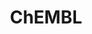 ---
layout: default
bigquery: https://console.cloud.google.com/bigquery?p=patents-public-data&d=ebi_chembl&page=dataset
citation: '"The ChEMBL database in 2017." Anna Gaulton, Anne Hersey, Michał Nowotka,
  A Patrícia Bento, Jon Chambers, David Mendez, Prudence Mutowo, Francis Atkinson,
  Louisa J Bellis, Elena Cibrián-Uhalte, Mark Davies, Nathan Dedman, Anneli Karlsson,
  María Paula Magariños, John P Overington, George Papadatos, Ines Smit, Andrew R
  Leach Nucleic acids Research (2017) 45 (Database Issue), D945-D954'
contributors: European Bioinformatics Institute
cost: None
description: ChEMBL Data is a manually curated database of small molecules used in
  drug discovery, including information about existing patented drugs.
documentation: 'schema: https://www.ebi.ac.uk/chembl/db_schema


  '
last_edit: 04/10/2022, 05:34:53
location: https://console.cloud.google.com/marketplace/product/google_patents_public_datasets/chembl
maintained_by: EMBL-EBI, an outstation of European Molecular Biology Laboratory
related_publications: '

  ChEMBL: towards direct deposition of bioassay data.


  Mendez D, Gaulton A, Bento AP, Chambers J, De Veij M, Félix E, Magariños MP, Mosquera
  JF, Mutowo P, Nowotka M, Gordillo-Marañón M, Hunter F, Junco L, Mugumbate G, Rodriguez-Lopez
  M, Atkinson F, Bosc N, Radoux CJ, Segura-Cabrera A, Hersey A, Leach AR.


  — Nucleic Acids Res. 2019; 47(D1):D930-D940. doi: 10.1093/nar/gky1075

  '
schema_fields:
- num_alerts
- mechanism_of_action
- enzyme_name
- drug_product_flag
- stat
- version
- db_source
- curation_comment
- therapeutic_flag
- availability_type
- patent_id
- l4
- oral
- compound_name
- species_group_flag
- cidx
- warnref_id
- src_id
- l1
- assay_cell_type
- as_id
- assay_class_id
- usan_substem
- parent_type
- set_name
- hrac_code
- level1
- cx_most_apka
- trade_name
- syn_type
- pathway_key
- journal
- parent_id
- published_relation
- chirality
- doc_id
- alert_set_id
- activity_id
- doi
- mc_target_name
- target_type
- ridx
- type
- relationship
- mc_target_type
- start_position
- binding_site_comment
- protein_class_desc
- class_type
- molfile
- cell_id
- targrel_id
- met_conversion
- mc_organism
- strength
- ddd_id
- status
- usan_year
- domain_description
- assay_type
- standard_inchi
- stem_class
- hba_lipinski
- standard_upper_value
- short_name
- level3
- compd_id
- hrac_class_id
- innovator_company
- pubmed_id
- level2
- l2
- bao_id
- warning_id
- parenteral
- parameter_type
- standard_value
- standard_inchi_key
- active_ingredient
- last_page
- acd_most_bpka
- tid
- parent_go_id
- site_name
- helm_notation
- substrate_record_id
- level4_description
- variant_id
- warning_year
- warning_description
- full_molformula
- level5
- subgroup
- cx_logd
- who_extra
- usan_stem_definition
- country
- ddd_value
- natural_product
- direct_interaction
- selectivity_comment
- warning_country
- class_level
- applicant_full_name
- level3_description
- assay_strain
- pref_name
- entity_type
- assay_source
- acd_logp
- ref_type
- site_id
- std_act_id
- cx_logp
- aspect
- target_mapping
- lle
- assay_subcellular_fraction
- mw_freebase
- assay_desc
- comments
- mol_hrac_id
- prod_pat_id
- mol_atc_id
- chebi_par_id
- chembl_id
- frac_code
- smarts
- assay_tax_id
- acd_most_apka
- patent_expire_date
- ap_id
- full_mwt
- first_page
- homologue
- psa
- tissue_id
- abstract
- synonyms
- ddd_comment
- job_id
- oc_id
- le
- cell_source_tax_id
- hbd
- indication_class
- record_id
- entity_id
- product_id
- name
- ref_id
- usan_stem
- caloha_id
- prodrug
- authors
- accession
- warning_class
- withdrawn_country
- patent_use_code
- year
- sequence
- l7
- hbd_lipinski
- assay_category
- targcomp_id
- inorganic_flag
- downgraded
- nda_type
- assay_tissue
- efo_id
- units
- publication_number
- bei
- met_id
- src_compound_id
- irac_code
- hba
- mw_monoisotopic
- formulation_id
- mechanism_comment
- protein_class_synonym
- withdrawn_reason
- black_box_warning
- standard_relation
- normal_range_min
- heavy_atoms
- potential_duplicate
- mc_tax_id
- level1_description
- ddd_admr
- who_name
- component_synonym
- action_type
- protein_class_id
- polymer_flag
- l6
- end_position
- assay_organism
- atc_code
- protclasssyn_id
- idx
- l8
- mesh_id
- bao_endpoint
- aromatic_rings
- biocomp_id
- cell_ontology_id
- normal_range_max
- published_value
- molecular_mechanism
- cl_lincs_id
- acd_logd
- research_stem
- assay_test_type
- previous_company
- volume
- relationship_desc
- compsyn_id
- path
- mec_id
- label
- standard_type
- tbl
- patent_no
- pchembl_value
- molsyn_id
- max_phase_for_ind
- metabolite_record_id
- num_lipinski_ro5_violations
- res_stem_id
- mol_frac_id
- cell_description
- major_class
- cell_name
- withdrawn_class
- usan_stem_id
- priority
- standard_flag
- mutation
- canonical_smiles
- source
- drugind_id
- warning_type
- disease_efficacy
- standard_units
- ref_url
- src_short_name
- isoform
- company
- annotation
- clo_id
- ingredient
- drug_substance_flag
- qudt_units
- ad_type
- comp_class_id
- molregno
- activity_count
- sei
- cpd_str_alert_id
- domain_type
- organism
- first_in_class
- uberon_id
- withdrawn_year
- domain_id
- cx_most_bpka
- mecref_id
- creation_date
- definition
- log_id
- sequence_md5sum
- submission_date
- source_domain_id
- relationship_type
- frac_class_id
- upper_value
- level2_description
- topical
- stem
- active_molregno
- tid_fixed
- domain_name
- prediction_method
- curated_by
- route
- comp_go_id
- mesh_heading
- drug_record_id
- aidx
- first_approval
- text_value
- level4
- enzyme_tid
- rtb
- confidence
- alert_id
- metref_id
- withdrawn_flag
- component_type
- published_units
- compound_key
- co_stem_id
- efo_term
- approval_date
- updated_on
- max_phase
- molecular_species
- irac_class_id
- alert_name
- l3
- tax_id
- bao_format
- assay_id
- alogp
- toid
- num_ro5_violations
- cell_source_organism
- activity_comment
- met_comment
- qed_weighted
- actsm_id
- src_assay_id
- standard_text_value
- title
- cell_source_tissue
- l5
- src_description
- go_id
- description
- last_active
- result_flag
- predbind_id
- bto_id
- relation
- pathway_id
- ro3_pass
- confidence_score
- ass_cls_map_id
- issue
- cellosaurus_id
- parent_molregno
- delist_flag
- component_id
- uo_units
- value
- sitecomp_id
- mc_target_accession
- orig_description
- db_version
- updated_by
- doc_type
- molecule_type
- dosage_form
- published_type
- rgid
- related_tid
- data_validity_comment
- ddd_units
- smid
- indref_id
- assay_param_id
- structure_type
- dosed_ingredient
- site_residues
- parameter_value
- target_desc
- mol_irac_id
shortname: chembl
tags:
- biotechnology
- health
- chemical
- bioinformatics
- medical
terms_of_use: CC BY-SA 3.0
title: ChEMBL
uuid: e232a192-965c-4ec9-904c-155b6dfe56c5
---